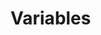 # Variables

<div id='redoc-container'>
</div>
<script>
    (function() {
        Redoc.init('/static/_static/api/tag_manager_authorized_api_variables.json', {}, document.getElementById('redoc-container'), () => {window.prepareRedocMenu ? window.prepareRedocMenu() : setTimeout(()=>{window.prepareRedocMenu()}, 2000)});
    })();
</script>
